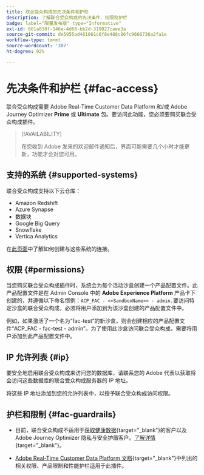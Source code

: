 ```yaml
---
title: 联合受众构成的先决条件和护栏
description: 了解联合受众构成的先决条件、权限和护栏
badge: label="限量发布版" type="Informative"
exl-id: 661a838f-146e-4d68-bb2d-319827caee3a
source-git-commit: de5955ad481061c6f8e488c86fc9666736a2fa1e
workflow-type: tm+mt
source-wordcount: '307'
ht-degree: 92%

---
```


# 先决条件和护栏 {#fac-access}

联合受众构成需要 Adobe Real-Time Customer Data Platform 和/或 Adobe Journey Optimizer **Prime** 或 **Ultimate** 包。要访问此功能，您必须要购买联合受众构成插件。

>[!AVAILABILITY]
>
>在您收到 Adobe 发来的欢迎邮件通知后，界面可能需要几个小时才能更新，功能才会对您可用。

## 支持的系统 {#supported-systems}

联合受众构成支持以下云仓库：

* Amazon Redshift
* Azure Synapse
* 数据块
* Google Big Query
* Snowflake
* Vertica Analytics

在[此页面](../connections/connections.md)中了解如何创建与这些系统的连接。

## 权限 {#permissions}

当您购买联合受众构成插件时，系统会为每个活动沙盒创建一个产品配置文件。此产品配置文件是在 Admin Console 中的 **Adobe Experience Platform** 产品卡下创建的，并遵循以下命名惯例：`ACP_FAC - <<SandboxName>> - admin.`要访问特定沙盒的联合受众构成，必须将用户添加到为该沙盒创建的产品配置文件中。

例如，如果激活了一个名为“fac-test”的新沙盒，则会创建相应的产品配置文件“ACP_FAC - fac-test - admin”。为了使用此沙盒访问联合受众构成，需要将用户添加到此产品配置文件中。

## IP 允许列表 {#ip}

要安全地启用联合受众构成来访问您的数据库，请联系您的 Adobe 代表以获取将会访问这些数据库的联合受众构成服务器的 IP 地址。

将这些 IP 地址添加到您的允许列表中，以授予联合受众构成访问权限。

## 护栏和限制 {#fac-guardrails}

* 目前，联合受众构成不适用于[获取健康数据](https://experienceleague.adobe.com/zh-hans/docs/events/customer-data-management-voices-recordings/governance/healthcare-shield){target="_blank"}的客户以及 Adobe Journey Optimizer 隐私与安全护盾客户。[了解详情](https://experienceleague.adobe.com/zh-hans/docs/journey-optimizer/using/audiences-profiles-identities/audiences/about-audiences){target="_blank"}。

<!--
* Federated Audience Composition is compatible with Privacy & Security Shield and can be used in all verticals except for healthcare industries. Currently, Federated Audience Composition cannot be licensed to customers looking to ingest health data. [Learn more](https://experienceleague.adobe.com/en/docs/events/customer-data-management-voices-recordings/governance/healthcare-shield){target="_blank"}-->

* [Adobe Real-Time Customer Data Platform 文档](https://experienceleague.adobe.com/zh-hans/docs/experience-platform/profile/guardrails){target="_blank"}中列出的相关权限、产品限制和性能护栏适用于此插件。
